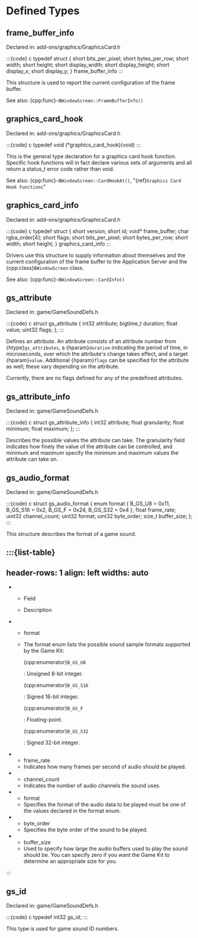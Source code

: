 # Defined Types

## frame_buffer_info

Declared in:  add-ons/graphics/GraphicsCard.h

:::{code} c
typedef struct {
    short bits_per_pixel;
    short bytes_per_row;
    short width;
    short height;
    short display_width;
    short display_height;
    short display_x;
    short display_y;
} frame_buffer_info
:::

This structure is used to report the current configuration of the frame
buffer.

See also: {cpp:func}`~BWindowScreen::FrameBufferInfo()`

## graphics_card_hook

Declared in:  add-ons/graphics/GraphicsCard.h

:::{code} c
typedef void (*graphics_card_hook)(void)
:::

This is the general type declaration for a graphics card hook function.
Specific hook functions will in fact declare various sets of arguments and
all return a status_t error code rather than void.

See also: {cpp:func}`~BWindowScreen::CardHookAt()`, "{ref}`Graphics Card
Hook Functions`"

## graphics_card_info

Declared in:  add-ons/graphics/GraphicsCard.h

:::{code} c
typedef struct {
    short version;
    short id;
    void* frame_buffer;
    char  rgba_order[4];
    short flags;
    short bits_per_pixel;
    short bytes_per_row;
    short width;
    short height;
} graphics_card_info
:::

Drivers use this structure to supply information about themselves and the
current configuration of the frame buffer to the Application Server and the
{cpp:class}`BWindowScreen` class.

See also: {cpp:func}`~BWindowScreen::CardInfo()`

## gs_attribute

Declared in:  game/GameSoundDefs.h

:::{code} c
struct gs_attribute {
    int32 attribute;
    bigtime_t duration;
    float value;
    uint32 flags;
};
:::

Defines an attribute. An attribute consists of an attribute number from
{htype}`gs_attributes`, a {hparam}`duration` indicating the period of time,
in microseconds, over which the attribute's change takes effect, and a
target {hparam}`value`. Additional {hparam}`flags` can be specified for the
attribute as well; these vary depending on the attribute.

Currently, there are no flags defined for any of the predefined
attributes.

## gs_attribute_info

Declared in:  game/GameSoundDefs.h

:::{code} c
struct gs_attribute_info {
    int32 attribute;
    float granularity;
    float minimum;
    float maximum;
};
:::

Describes the possible values the attribute can take. The granularity
field indicates how finely the value of the attribute can be controlled,
and minimum and maximum specify the minimum and maximum values the
attribute can take on.

## gs_audio_format

Declared in:  game/GameSoundDefs.h

:::{code} c
struct gs_audio_format {
    enum format {
       B_GS_U8  = 0x11,
       B_GS_S16 = 0x2,
       B_GS_F   = 0x24,
       B_GS_S32 = 0x4
    };
    float frame_rate;
    uint32 channel_count;
    uint32 format;
    uint32 byte_order;
    size_t buffer_size;
};
:::

This structure describes the format of a game sound.

:::{list-table}
---
header-rows: 1
align: left
widths: auto
---
-
	- Field

	- Description

-
	- format
	- The format enum lists the possible sound sample formats supported by the
		Game Kit:

		{cpp:enumerator}`B_GS_U8`

		: Unsigned 8-bit integer.

		{cpp:enumerator}`B_GS_S16`

		: Signed 16-bit integer.

		{cpp:enumerator}`B_GS_F`

		: Floating-point.

		{cpp:enumerator}`B_GS_S32`

		: Signed 32-bit integer.
-
	- frame_rate
	- Indicates how many frames per second of audio should be played.
-
	- channel_count
	- Indicates the number of audio channels the sound uses.
-
	- format
	- Specifies the format of the audio data to be played must be one of the
		values declared in the format enum.
-
	- byte_order
	- Specifies the byte order of the sound to be played.
-
	- buffer_size
	- Used to specify how large the audio buffers used to play the sound should
		be. You can specify zero if you want the Game Kit to determine an
		appropriate size for you.

:::

## gs_id

Declared in:  game/GameSoundDefs.h

:::{code} c
typedef int32 gs_id;
:::

This type is used for game sound ID numbers.
